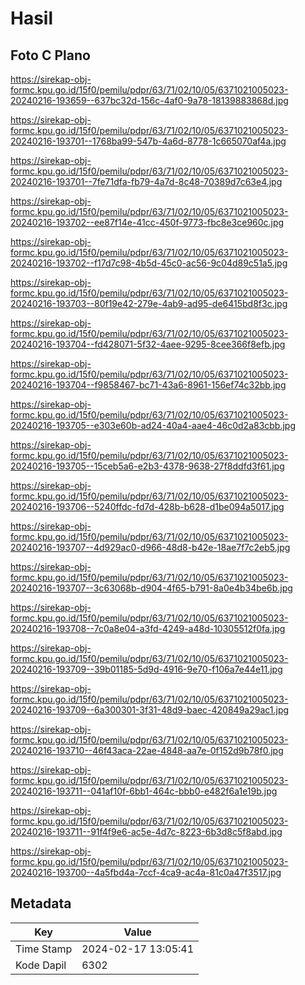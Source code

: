 # Hasil

## Foto C Plano

https://sirekap-obj-formc.kpu.go.id/15f0/pemilu/pdpr/63/71/02/10/05/6371021005023-20240216-193659--637bc32d-156c-4af0-9a78-18139883868d.jpg

https://sirekap-obj-formc.kpu.go.id/15f0/pemilu/pdpr/63/71/02/10/05/6371021005023-20240216-193701--1768ba99-547b-4a6d-8778-1c665070af4a.jpg

https://sirekap-obj-formc.kpu.go.id/15f0/pemilu/pdpr/63/71/02/10/05/6371021005023-20240216-193701--7fe71dfa-fb79-4a7d-8c48-70389d7c63e4.jpg

https://sirekap-obj-formc.kpu.go.id/15f0/pemilu/pdpr/63/71/02/10/05/6371021005023-20240216-193702--ee87f14e-41cc-450f-9773-fbc8e3ce960c.jpg

https://sirekap-obj-formc.kpu.go.id/15f0/pemilu/pdpr/63/71/02/10/05/6371021005023-20240216-193702--f17d7c98-4b5d-45c0-ac56-9c04d89c51a5.jpg

https://sirekap-obj-formc.kpu.go.id/15f0/pemilu/pdpr/63/71/02/10/05/6371021005023-20240216-193703--80f19e42-279e-4ab9-ad95-de6415bd8f3c.jpg

https://sirekap-obj-formc.kpu.go.id/15f0/pemilu/pdpr/63/71/02/10/05/6371021005023-20240216-193704--fd428071-5f32-4aee-9295-8cee366f8efb.jpg

https://sirekap-obj-formc.kpu.go.id/15f0/pemilu/pdpr/63/71/02/10/05/6371021005023-20240216-193704--f9858467-bc71-43a6-8961-156ef74c32bb.jpg

https://sirekap-obj-formc.kpu.go.id/15f0/pemilu/pdpr/63/71/02/10/05/6371021005023-20240216-193705--e303e60b-ad24-40a4-aae4-46c0d2a83cbb.jpg

https://sirekap-obj-formc.kpu.go.id/15f0/pemilu/pdpr/63/71/02/10/05/6371021005023-20240216-193705--15ceb5a6-e2b3-4378-9638-27f8ddfd3f61.jpg

https://sirekap-obj-formc.kpu.go.id/15f0/pemilu/pdpr/63/71/02/10/05/6371021005023-20240216-193706--5240ffdc-fd7d-428b-b628-d1be094a5017.jpg

https://sirekap-obj-formc.kpu.go.id/15f0/pemilu/pdpr/63/71/02/10/05/6371021005023-20240216-193707--4d929ac0-d966-48d8-b42e-18ae7f7c2eb5.jpg

https://sirekap-obj-formc.kpu.go.id/15f0/pemilu/pdpr/63/71/02/10/05/6371021005023-20240216-193707--3c63068b-d904-4f65-b791-8a0e4b34be6b.jpg

https://sirekap-obj-formc.kpu.go.id/15f0/pemilu/pdpr/63/71/02/10/05/6371021005023-20240216-193708--7c0a8e04-a3fd-4249-a48d-10305512f0fa.jpg

https://sirekap-obj-formc.kpu.go.id/15f0/pemilu/pdpr/63/71/02/10/05/6371021005023-20240216-193709--39b01185-5d9d-4916-9e70-f106a7e44e11.jpg

https://sirekap-obj-formc.kpu.go.id/15f0/pemilu/pdpr/63/71/02/10/05/6371021005023-20240216-193709--6a300301-3f31-48d9-baec-420849a29ac1.jpg

https://sirekap-obj-formc.kpu.go.id/15f0/pemilu/pdpr/63/71/02/10/05/6371021005023-20240216-193710--46f43aca-22ae-4848-aa7e-0f152d9b78f0.jpg

https://sirekap-obj-formc.kpu.go.id/15f0/pemilu/pdpr/63/71/02/10/05/6371021005023-20240216-193711--041af10f-6bb1-464c-bbb0-e482f6a1e19b.jpg

https://sirekap-obj-formc.kpu.go.id/15f0/pemilu/pdpr/63/71/02/10/05/6371021005023-20240216-193711--91f4f9e6-ac5e-4d7c-8223-6b3d8c5f8abd.jpg

https://sirekap-obj-formc.kpu.go.id/15f0/pemilu/pdpr/63/71/02/10/05/6371021005023-20240216-193700--4a5fbd4a-7ccf-4ca9-ac4a-81c0a47f3517.jpg


## Metadata

| Key        | Value               |
| ---------- | ------------------- |
| Time Stamp | 2024-02-17 13:05:41 |
| Kode Dapil | 6302                |




